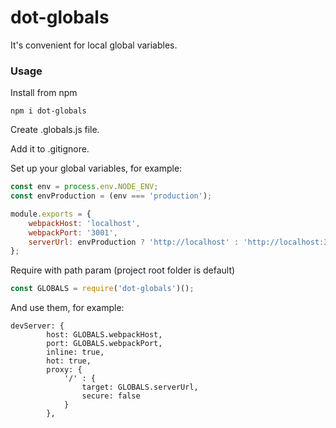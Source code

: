 # dot-globals

It's convenient for local global variables.

### Usage

Install from npm

```npm i dot-globals```

Create .globals.js file.

Add it to .gitignore.

Set up your global variables, for example:

```javascript
const env = process.env.NODE_ENV;
const envProduction = (env === 'production');

module.exports = {
    webpackHost: 'localhost',
    webpackPort: '3001',
    serverUrl: envProduction ? 'http://localhost' : 'http://localhost:3000'
};
```

Require with path param (project root folder is default)

```javascript
const GLOBALS = require('dot-globals')();
```

And use them, for example:
```
devServer: {
        host: GLOBALS.webpackHost,
        port: GLOBALS.webpackPort,
        inline: true,
        hot: true,
        proxy: {
            '/' : {
                target: GLOBALS.serverUrl,
                secure: false
            }
        },
```
